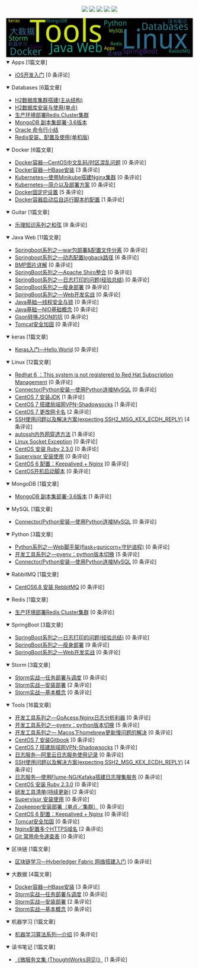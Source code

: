 
<p align='center'>
    <img src="https://badgen.net/github/issues/johnnian//Blog"/>
    <img src="https://badgen.net/badge/last-commit/2022-11-10 13:11:01"/>
    <img src="https://badgen.net/github/forks/johnnian//Blog"/>
    <img src="https://badgen.net/github/stars/johnnian//Blog"/>
    <img src="https://badgen.net/github/watchers/johnnian//Blog"/>
</p>
    
<summary>
    <img src="assets/wordcloud.png" title="词云" alt="词云">
</summary>  

<details open>
<summary>Apps	[1篇文章]</summary>

- [iOS开发入门](https://github.com/johnnian/Blog/issues/4)  [0 条评论]  	 


</details>
            
<details open>
<summary>Databases	[6篇文章]</summary>

- [H2数据库集群搭建(主从结构)](https://github.com/johnnian/Blog/issues/26)	 
- [H2数据库安装与使用(单点)](https://github.com/johnnian/Blog/issues/24)	 
- [生产环境部署Redis Cluster集群](https://github.com/johnnian/Blog/issues/9)  	 
- [MongoDB 副本集部署-3.6版本](https://github.com/johnnian/Blog/issues/8)	 
- [Oracle 命令行小结](https://github.com/johnnian/Blog/issues/3) 
- [Redis安装、配置及使用(单机版)](https://github.com/johnnian/Blog/issues/2)	 


</details>
            
<details open>
<summary>Docker	[6篇文章]</summary>

- [ Docker容器—CentOS中文乱码/时区混乱问题](https://github.com/johnnian/Blog/issues/70)  [0 条评论]  	 
- [Docker容器—HBase安装](https://github.com/johnnian/Blog/issues/38)  [3 条评论]  	 
- [Kubernetes—使用Minikube搭建Nginx集群](https://github.com/johnnian/Blog/issues/32)  [0 条评论]  	 
- [Kubernetes—简介以及部署方案](https://github.com/johnnian/Blog/issues/30)  [0 条评论]  	 
- [Docker固定IP设置](https://github.com/johnnian/Blog/issues/16)  [5 条评论]  	 
- [Docker容器启动后自运行脚本的配置](https://github.com/johnnian/Blog/issues/13)  [1 条评论]  	 


</details>
            
<details open>
<summary>Guitar	[1篇文章]</summary>

- [乐理知识系列之和弦](https://github.com/johnnian/Blog/issues/54)  [8 条评论]  	 


</details>
            
<details open>
<summary>Java Web	[11篇文章]</summary>

- [Springboot系列之—war包部署&配置文件分离](https://github.com/johnnian/Blog/issues/59)  [0 条评论]  	 
- [Springboot系列之—动态配置logback路径](https://github.com/johnnian/Blog/issues/58)  [6 条评论]  	 
- [BMP图片详解](https://github.com/johnnian/Blog/issues/51)  [0 条评论]  	 
- [SpringBoot系列之—Apache Shiro整合](https://github.com/johnnian/Blog/issues/50)  [0 条评论]  	 
- [SpringBoot系列之—日志打印的问题(经验总结)](https://github.com/johnnian/Blog/issues/42)  [0 条评论]  	 
- [SpringBoot系列之—瘦身部署](https://github.com/johnnian/Blog/issues/41)  [9 条评论]  	 
- [SpringBoot系列之—Web开发实战](https://github.com/johnnian/Blog/issues/39)  [0 条评论]  	 
- [Java基础—线程安全与锁](https://github.com/johnnian/Blog/issues/37)  [0 条评论]  	 
- [Java基础—NIO基础概念](https://github.com/johnnian/Blog/issues/36)  [0 条评论]  	 
- [Gson转换JSON的坑](https://github.com/johnnian/Blog/issues/11)  [0 条评论]  	 
- [Tomcat安全加固](https://github.com/johnnian/Blog/issues/10)  [0 条评论]  	 


</details>
            
<details open>
<summary>keras	[1篇文章]</summary>

- [Keras入门—Hello,World](https://github.com/johnnian/Blog/issues/69)  [0 条评论]  	 


</details>
            
<details open>
<summary>Linux	[12篇文章]</summary>

- [ Redhat 6 ：This system is not registered to Red Hat Subscription Management](https://github.com/johnnian/Blog/issues/56)  [0 条评论]  	 
- [Connector/Python安装—使用Python连接MySQL](https://github.com/johnnian/Blog/issues/55)  [0 条评论]  	 
- [CentOS 7 安装JDK](https://github.com/johnnian/Blog/issues/53)  [1 条评论]  	 
- [CentOS 7 搭建局域网VPN-Shadowsocks](https://github.com/johnnian/Blog/issues/48)  [1 条评论]  	 
- [CentOS 7 更改网卡名](https://github.com/johnnian/Blog/issues/47)  [2 条评论]  	 
- [ SSH使用问题以及解决方案(expecting SSH2_MSG_KEX_ECDH_REPLY)](https://github.com/johnnian/Blog/issues/44)  [4 条评论]  	 
- [autossh内外网穿透方法](https://github.com/johnnian/Blog/issues/43)  [1 条评论]  	 
- [Linux Socket Exception](https://github.com/johnnian/Blog/issues/35)  [0 条评论]  	 
- [CentOS 安装 Ruby 2.3.0](https://github.com/johnnian/Blog/issues/33)  [0 条评论]  	 
- [Supervisor 安装使用](https://github.com/johnnian/Blog/issues/27)  [0 条评论]  	 
- [CentOS 6 配置：Keepalived + Nginx](https://github.com/johnnian/Blog/issues/19)  [0 条评论]  	 
- [CentOS开机启动脚本](https://github.com/johnnian/Blog/issues/15)  [0 条评论]  	 


</details>
            
<details open>
<summary>MongoDB	[1篇文章]</summary>

- [MongoDB 副本集部署-3.6版本](https://github.com/johnnian/Blog/issues/8)  [1 条评论]  	 


</details>
            
<details open>
<summary>MySQL	[1篇文章]</summary>

- [Connector/Python安装—使用Python连接MySQL](https://github.com/johnnian/Blog/issues/55)  [0 条评论]  	 


</details>
            
<details open>
<summary>Python	[3篇文章]</summary>

- [Python系列之—Web脚手架(flask+gunicorn+守护进程)](https://github.com/johnnian/Blog/issues/63)  [0 条评论]  	 
- [开发工具系列之—pyenv：python版本切换](https://github.com/johnnian/Blog/issues/61)  [5 条评论]  	 
- [Connector/Python安装—使用Python连接MySQL](https://github.com/johnnian/Blog/issues/55)  [0 条评论]  	 


</details>
            
<details open>
<summary>RabbitMQ	[1篇文章]</summary>

- [CentOS6.8 安装 RebbitMQ](https://github.com/johnnian/Blog/issues/7)  [0 条评论]  	 


</details>
            
<details open>
<summary>Redis	[1篇文章]</summary>

- [生产环境部署Redis Cluster集群](https://github.com/johnnian/Blog/issues/9)  [0 条评论]  	 


</details>
            
<details open>
<summary>SpringBoot	[3篇文章]</summary>

- [SpringBoot系列之—日志打印的问题(经验总结)](https://github.com/johnnian/Blog/issues/42)  [0 条评论]  	 
- [SpringBoot系列之—瘦身部署](https://github.com/johnnian/Blog/issues/41)  [9 条评论]  	 
- [SpringBoot系列之—Web开发实战](https://github.com/johnnian/Blog/issues/39)  [0 条评论]  	 


</details>
            
<details open>
<summary>Storm	[3篇文章]</summary>

- [Storm实战—任务部署与调度](https://github.com/johnnian/Blog/issues/23)  [0 条评论]  	 
- [Storm实战—安装部署](https://github.com/johnnian/Blog/issues/22)  [2 条评论]  	 
- [Storm实战—基本概念](https://github.com/johnnian/Blog/issues/21)  [0 条评论]  	 


</details>
            
<details open>
<summary>Tools	[16篇文章]</summary>

- [开发工具系列之—GoAcess:Nginx日志分析利器](https://github.com/johnnian/Blog/issues/68)  [0 条评论]  	 
- [开发工具系列之—pyenv：python版本切换](https://github.com/johnnian/Blog/issues/61)  [5 条评论]  	 
- [开发工具系列之— Macos下homebrew更新慢问题的解决](https://github.com/johnnian/Blog/issues/60)  [0 条评论]  	 
- [CentOS 7 安装Gitbook](https://github.com/johnnian/Blog/issues/49)  [0 条评论]  	 
- [CentOS 7 搭建局域网VPN-Shadowsocks](https://github.com/johnnian/Blog/issues/48)  [1 条评论]  	 
- [日志服务—阿里云日志服务使用记录](https://github.com/johnnian/Blog/issues/46)  [0 条评论]  	 
- [ SSH使用问题以及解决方案(expecting SSH2_MSG_KEX_ECDH_REPLY)](https://github.com/johnnian/Blog/issues/44)  [4 条评论]  	 
- [日志服务—使用Flume-NG/Kafaka搭建日志搜集服务](https://github.com/johnnian/Blog/issues/34)  [0 条评论]  	 
- [CentOS 安装 Ruby 2.3.0](https://github.com/johnnian/Blog/issues/33)  [0 条评论]  	 
- [研发工具清单(持续更新)](https://github.com/johnnian/Blog/issues/29)  [2 条评论]  	 
- [Supervisor 安装使用](https://github.com/johnnian/Blog/issues/27)  [0 条评论]  	 
- [Zookeeper安装部署（单点／集群）](https://github.com/johnnian/Blog/issues/25)  [0 条评论]  	 
- [CentOS 6 配置：Keepalived + Nginx](https://github.com/johnnian/Blog/issues/19)  [0 条评论]  	 
- [Tomcat安全加固](https://github.com/johnnian/Blog/issues/10)  [0 条评论]  	 
- [Nginx配置多个HTTPS域名](https://github.com/johnnian/Blog/issues/6)  [2 条评论]  	 
- [Git 常用命令速查表](https://github.com/johnnian/Blog/issues/5)  [0 条评论]  	 


</details>
            
<details open>
<summary>区块链	[1篇文章]</summary>

- [区块链学习—Hyberledger Fabric 网络搭建入门](https://github.com/johnnian/Blog/issues/71)  [0 条评论]  	 


</details>
            
<details open>
<summary>大数据	[4篇文章]</summary>

- [Docker容器—HBase安装](https://github.com/johnnian/Blog/issues/38)  [3 条评论]  	 
- [Storm实战—任务部署与调度](https://github.com/johnnian/Blog/issues/23)  [0 条评论]  	 
- [Storm实战—安装部署](https://github.com/johnnian/Blog/issues/22)  [2 条评论]  	 
- [Storm实战—基本概念](https://github.com/johnnian/Blog/issues/21)  [0 条评论]  	 


</details>
            
<details open>
<summary>机器学习	[1篇文章]</summary>

- [机器学习算法系列—介绍](https://github.com/johnnian/Blog/issues/65)  [0 条评论]  	 


</details>
            
<details open>
<summary>读书笔记	[1篇文章]</summary>

- [《微服务文集 (ThoughtWorks洞见)》](https://github.com/johnnian/Blog/issues/18)  [1 条评论]  	 


</details>
            
